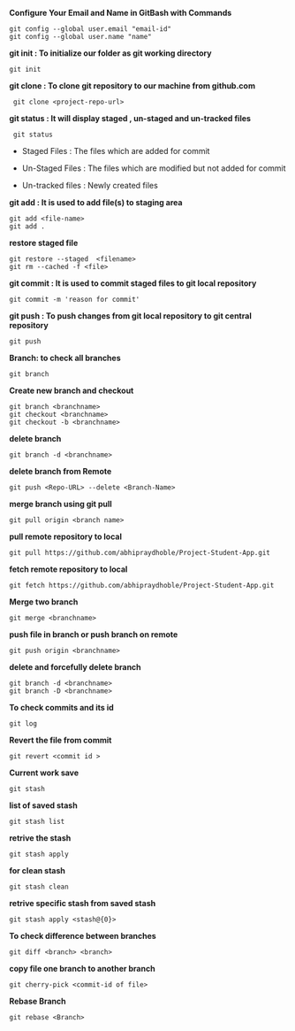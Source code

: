 **Configure Your Email and Name in GitBash with Commands**
````
git config --global user.email "email-id"
git config --global user.name "name"
````
**git init : To initialize our folder as git working directory**
````
git init
````

**git clone : To clone git repository to our machine from github.com**
````
 git clone <project-repo-url>
````

**git status : It will display staged , un-staged and un-tracked files**

````
 git status
````

- Staged Files : The files which are added for commit

- Un-Staged Files : The files which are modified but not added for commit

- Un-tracked files : Newly created files

**git add : It is used to add file(s) to staging area**

````
git add <file-name>
git add .
````
**restore staged file**
````
git restore --staged  <filename>
git rm --cached -f <file> 
````
**git commit : It is used to commit staged files to git local repository**

````
git commit -m 'reason for commit'
````


**git push : To push changes from git local repository to git central repository**

````
git push
````
**Branch: to check all branches**
````
git branch
````
**Create new branch and checkout**
````
git branch <branchname>
git checkout <branchname>
git checkout -b <branchname>
````
**delete branch**
````
git branch -d <branchname>
````
**delete branch from Remote**
````
git push <Repo-URL> --delete <Branch-Name>
````
**merge branch using git pull**
````
git pull origin <branch name>
````
**pull remote repository to local**
````
git pull https://github.com/abhipraydhoble/Project-Student-App.git
````
**fetch remote repository to local**
````
git fetch https://github.com/abhipraydhoble/Project-Student-App.git
````
**Merge two branch**
````
git merge <branchname>
````
**push file in branch or push branch on remote**
````
git push origin <branchname>
````
**delete and forcefully delete branch**
````
git branch -d <branchname>
git branch -D <branchname>
````
**To check commits and its id** 
````
git log
````
**Revert the file from commit**
````
git revert <commit id >
````
**Current work save** 
````
git stash
````
**list of saved stash** 
````
git stash list
````
**retrive the stash** 
````
git stash apply
````
**for clean stash** 
````
git stash clean
```` 
**retrive specific stash from saved stash** 
````
git stash apply <stash@{0}>
````
**To check difference between branches** 
````
git diff <branch> <branch>
````
**copy file one branch to another branch**
````
git cherry-pick <commit-id of file>
````
**Rebase Branch**
````
git rebase <Branch>
````
